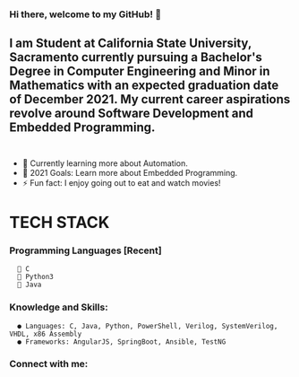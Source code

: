 ### Hi there, welcome to my GitHub! 👋

## I am Student at California State University, Sacramento currently pursuing a Bachelor's Degree in Computer Engineering and Minor in Mathematics with an expected graduation date of December 2021. My current career aspirations revolve around Software Development and Embedded Programming. <br></br>


- 🌱 Currently learning more about Automation.
- 🥅 2021 Goals: Learn more about Embedded Programming.
- ⚡ Fun fact: I enjoy going out to eat and watch movies! 

# TECH STACK
  ### Programming Languages [Recent]
      🤖 C
      🐍 Python3
      🦾 Java
      
  ### Knowledge and Skills:
      ● Languages: C, Java, Python, PowerShell, Verilog, SystemVerilog, VHDL, x86 Assembly
      ● Frameworks: AngularJS, SpringBoot, Ansible, TestNG

### Connect with me:

[linkedin]: https://www.linkedin.com/in/mariopal97/
